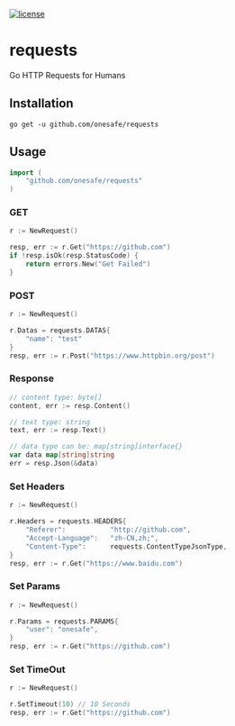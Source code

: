 [![license](http://img.shields.io/badge/license-MIT-red.svg?style=flat)](https://raw.githubusercontent.com/asmcos/requests/master/LICENSE)

# requests
Go HTTP Requests for Humans

## Installation
```
go get -u github.com/onesafe/requests
```

## Usage
```go
import (
    "github.com/onesafe/requests"
)
```

### GET
```go
r := NewRequest()

resp, err := r.Get("https://github.com")
if !resp.isOk(resp.StatusCode) {
	return errors.New("Get Failed")
}
```

### POST
```go
r := NewRequest()

r.Datas = requests.DATAS{
	"name": "test"
}
resp, err := r.Post("https://www.httpbin.org/post")
```

### Response
```go
// content type: byte[]
content, err := resp.Content()

// text type: string
text, err := resp.Text()

// data type can be: map[string]interface{}
var data map[string]string
err = resp.Json(&data)
```

### Set Headers
```go
r := NewRequest()

r.Headers = requests.HEADERS{
	"Referer":           "http://github.com",
	"Accept-Language":   "zh-CN,zh;",
	"Content-Type":      requests.ContentTypeJsonType,
}
resp, err := r.Get("https://www.baidu.com")
```

### Set Params
```go
r := NewRequest()

r.Params = requests.PARAMS{
	"user":	"onesafe",
}
resp, err := r.Get("https://github.com")
```

### Set TimeOut
```go
r := NewRequest()

r.SetTimeout(10) // 10 Seconds
resp, err := r.Get("https://github.com")
```

